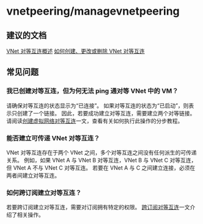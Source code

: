 <properties
    pageTitle="vnetpeering/managevnetpeering"
    description="vnetpeering/managevnetpeering"
    service="microsoft.network"
    resource="virtualnetworks"
    authors="radwiv"
    displayOrder=""
    selfHelpType="generic"
    supportTopicIds="32547254"
    resourceTags=""
    productPesIds="15526"
    cloudEnvironments="public"
/>


# <a name="vnetpeeringmanagevnetpeering"></a>vnetpeering/managevnetpeering

## <a name="recommended-documents"></a>**建议的文档**
[VNet 对等互连概述](https://docs.microsoft.com/azure/virtual-network/virtual-network-peering-overview)
[如何创建、更改或删除 VNet 对等互连](https://docs.microsoft.com/azure/virtual-network/virtual-network-manage-peering) 

## <a name="frequently-asked-questions"></a>常见问题
### <a name="i-created-a-peering-why-am-i-not-able-to-ping-the-vm-in-the-peer-vnet"></a>**我已创建对等互连，但为何无法 ping 通对等 VNet 中的 VM？**
请确保对等互连的状态显示为“已连接”。 如果对等互连的状态为“已启动”，则表示只创建了一个链接。 因此，若要成功建立对等互连，需要建立两个对等链接。 请阅读[创建虚拟网络对等互连](https://docs.microsoft.com/azure/virtual-network/virtual-networks-create-vnetpeering-arm-portal)一文，查看有关如何执行此操作的分步教程。

### <a name="is-transitive-vnet-peering-possible"></a>**能否建立可传递 VNet 对等互连？**
VNet 对等互连存在于两个 VNet 之间，多个对等互连之间没有任何派生的可传递关系。 例如，如果 VNet A 与 VNet B 对等互连，VNet B 与 VNet C 对等互连，但 VNet A 不与 VNet C 对等互连。 若要在 VNet A 与 C 之间建立连接，必须在两者间建立对等互连。

### <a name="how-do-i-peer-across-subscriptions"></a>**如何跨订阅建立对等互连？**
若要跨订阅建立对等互连，需要对订阅拥有特定的权限。 [跨订阅对等互连](https://docs.microsoft.com/azure/virtual-network/virtual-networks-create-vnetpeering-arm-portal#a-namex-subapeering-across-subscriptions)一文介绍了相关操作。

